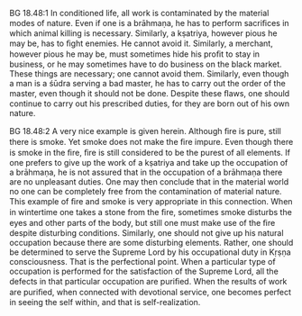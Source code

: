 BG 18.48:1	In conditioned life, all work is contaminated by the material modes of nature. Even if one is a brāhmaṇa, he has to perform sacriﬁces in which animal killing is necessary. Similarly, a kṣatriya, however pious he may be, has to ﬁght enemies. He cannot avoid it. Similarly, a merchant, however pious he may be, must sometimes hide his proﬁt to stay in business, or he may sometimes have to do business on the black market. These things are necessary; one cannot avoid them. Similarly, even though a man is a śūdra serving a bad master, he has to carry out the order of the master, even though it should not be done. Despite these ﬂaws, one should continue to carry out his prescribed duties, for they are born out of his own nature.

BG 18.48:2	A very nice example is given herein. Although ﬁre is pure, still there is smoke. Yet smoke does not make the ﬁre impure. Even though there is smoke in the ﬁre, ﬁre is still considered to be the purest of all elements. If one prefers to give up the work of a kṣatriya and take up the occupation of a brāhmaṇa, he is not assured that in the occupation of a brāhmaṇa there are no unpleasant duties. One may then conclude that in the material world no one can be completely free from the contamination of material nature. This example of ﬁre and smoke is very appropriate in this connection. When in wintertime one takes a stone from the ﬁre, sometimes smoke disturbs the eyes and other parts of the body, but still one must make use of the ﬁre despite disturbing conditions. Similarly, one should not give up his natural occupation because there are some disturbing elements. Rather, one should be determined to serve the Supreme Lord by his occupational duty in Kṛṣṇa consciousness. That is the perfectional point. When a particular type of occupation is performed for the satisfaction of the Supreme Lord, all the defects in that particular occupation are puriﬁed. When the results of work are puriﬁed, when connected with devotional service, one becomes perfect in seeing the self within, and that is self-realization.